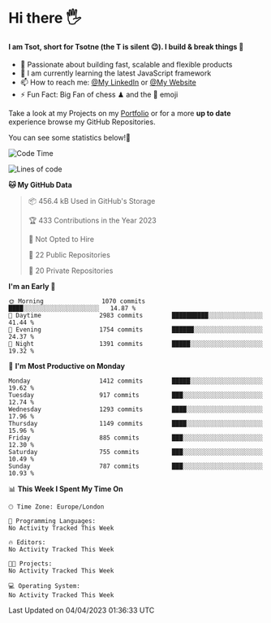 # Hi there :raised_hand_with_fingers_splayed:
#### I am Tsot, short for Tsotne (the T is silent :wink:). I build & break things :space_invader:
- :telescope: Passionate about building fast, scalable and flexible products
- :seedling: I am currently learning the latest JavaScript framework 
- :mailbox: How to reach me: [@My LinkedIn](https://www.linkedin.com/in/tsotne-gvadzabia/) or [@My Website](https://tsotne.co.uk/contact)
- :zap: Fun Fact: Big Fan of chess ♟ and the 👾 emoji

Take a look at my Projects on my [Portfolio](https://tsotne.co.uk/) or for a more **up to date** experience browse my GitHub Repositories.

You can see some statistics below!:space_invader:
<!--START_SECTION:waka-->
![Code Time](http://img.shields.io/badge/Code%20Time-761%20hrs%202%20mins-blue)

![Lines of code](https://img.shields.io/badge/From%20Hello%20World%20I%27ve%20Written-4.4%20million%20lines%20of%20code-blue)

**🐱 My GitHub Data** 

> 📦 456.4 kB Used in GitHub's Storage 
 > 
> 🏆 433 Contributions in the Year 2023
 > 
> 🚫 Not Opted to Hire
 > 
> 📜 22 Public Repositories 
 > 
> 🔑 20 Private Repositories 
 > 
**I'm an Early 🐤** 

```text
🌞 Morning                1070 commits        ████░░░░░░░░░░░░░░░░░░░░░   14.87 % 
🌆 Daytime                2983 commits        ██████████░░░░░░░░░░░░░░░   41.44 % 
🌃 Evening                1754 commits        ██████░░░░░░░░░░░░░░░░░░░   24.37 % 
🌙 Night                  1391 commits        █████░░░░░░░░░░░░░░░░░░░░   19.32 % 
```
📅 **I'm Most Productive on Monday** 

```text
Monday                   1412 commits        █████░░░░░░░░░░░░░░░░░░░░   19.62 % 
Tuesday                  917 commits         ███░░░░░░░░░░░░░░░░░░░░░░   12.74 % 
Wednesday                1293 commits        ████░░░░░░░░░░░░░░░░░░░░░   17.96 % 
Thursday                 1149 commits        ████░░░░░░░░░░░░░░░░░░░░░   15.96 % 
Friday                   885 commits         ███░░░░░░░░░░░░░░░░░░░░░░   12.30 % 
Saturday                 755 commits         ███░░░░░░░░░░░░░░░░░░░░░░   10.49 % 
Sunday                   787 commits         ███░░░░░░░░░░░░░░░░░░░░░░   10.93 % 
```


📊 **This Week I Spent My Time On** 

```text
🕑︎ Time Zone: Europe/London

💬 Programming Languages: 
No Activity Tracked This Week

🔥 Editors: 
No Activity Tracked This Week

🐱‍💻 Projects: 
No Activity Tracked This Week

💻 Operating System: 
No Activity Tracked This Week
```


 Last Updated on 04/04/2023 01:36:33 UTC
<!--END_SECTION:waka-->
